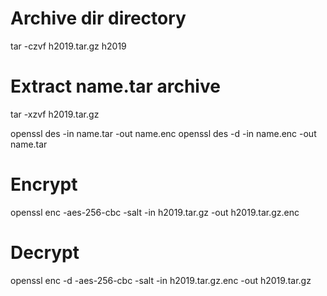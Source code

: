 # Archive dir directory
tar -czvf h2019.tar.gz h2019

# Extract name.tar archive
tar -xzvf h2019.tar.gz

openssl des -in name.tar -out name.enc
openssl des -d -in name.enc -out name.tar

# Encrypt
openssl enc -aes-256-cbc -salt -in h2019.tar.gz -out h2019.tar.gz.enc
# Decrypt
openssl enc -d -aes-256-cbc -salt -in h2019.tar.gz.enc -out h2019.tar.gz
